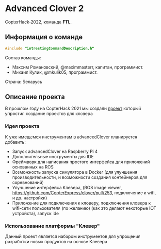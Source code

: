 # Advanced Clover 2

[CopterHack-2022](copterhack2022.md), команда **FTL**.

## Информация о команде

```cpp
#include "intrestingCommandDescription.h"
```

Состав команды:

* Максим Романовский, @maximmasterr, капитан, программист.
* Михаил Кулик, @mkulik05, программист.

Страна: Беларусь

## Описание проекта

В прошлом году на CopterHack 2021 мы создали [проект](https://clover.coex.tech/ru/advanced_clover.html) который упростил создание проектов для кловера

### Идея проекта

К уже имещемся инструментам в advancedClover планируется добавить:

* Запуск advancedClover на Raspberry Pi 4
* Дополнительные инструменты для IDE
* Фреймворк для написания простого интерфейса для приложений основанных на ROS
* Возможность запуска симулятора в Docker (для улучшения производительности, и возможности создания контейнеров для соревнований)
* Улучшение интерфейса Клевера, (ROS image viewer, https://github.com/CopterExpress/clover/pull/253, подключение к wifi, и др. настройки)
* Приложение для подключения к кловеру, подключения кловера к wifi-сети пользователя (по желанию) (как это делают некоторые IOT устройста), запуск ide

### Использование платформы "Клевер"

Данный проект является набором инструментов для упрощения разработки новых продуктов на основе Клевера
